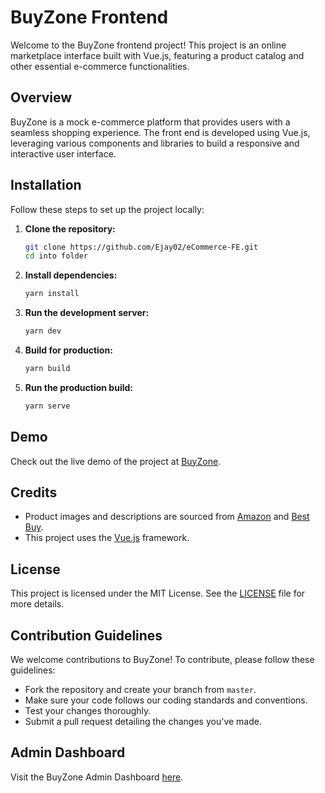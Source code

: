 # BuyZone Frontend

Welcome to the BuyZone frontend project! This project is an online marketplace interface built with Vue.js, featuring a product catalog and other essential e-commerce functionalities.

## Overview

BuyZone is a mock e-commerce platform that provides users with a seamless shopping experience. The front end is developed using Vue.js, leveraging various components and libraries to build a responsive and interactive user interface.

## Installation

Follow these steps to set up the project locally:

1. **Clone the repository:**
    ```sh
    git clone https://github.com/Ejay02/eCommerce-FE.git
    cd into folder
    ```

2. **Install dependencies:**
    ```sh
    yarn install
    ```

3. **Run the development server:**
    ```sh
    yarn dev
    ```

4. **Build for production:**
    ```sh
    yarn build
    ```

5. **Run the production build:**
    ```sh
    yarn serve
    ```

## Demo

Check out the live demo of the project at [BuyZone](https://buyzone-demo.netlify.app/).

## Credits

- Product images and descriptions are sourced from [Amazon](https://www.amazon.com/) and [Best Buy](https://www.bestbuy.com/).
- This project uses the [Vue.js](https://vuejs.org/) framework.

## License

This project is licensed under the MIT License. See the [LICENSE](LICENSE) file for more details.

## Contribution Guidelines

We welcome contributions to BuyZone! To contribute, please follow these guidelines:
- Fork the repository and create your branch from `master`.
- Make sure your code follows our coding standards and conventions.
- Test your changes thoroughly.
- Submit a pull request detailing the changes you've made.

## Admin Dashboard

Visit the BuyZone Admin Dashboard [here](https://buyzone-admin-dashboard.netlify.app/).
